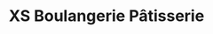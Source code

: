 ---
title: "XS Boulangerie Pâtisserie"
url: /le-pin/xs-boulangerie-patisserie/
shop: boulangerie
---